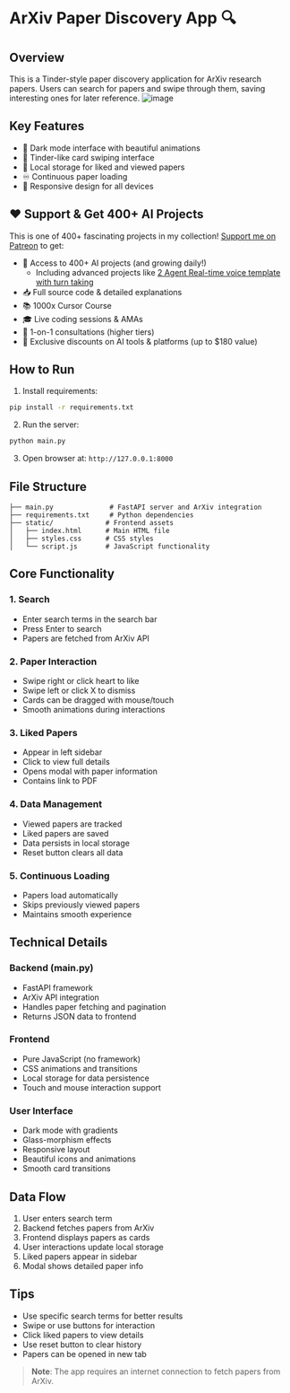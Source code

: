 # ArXiv Paper Discovery App 🔍

## Overview

This is a Tinder-style paper discovery application for ArXiv research papers. Users can search for papers and swipe through them, saving interesting ones for later reference.
![image](https://github.com/user-attachments/assets/d7d294d5-4052-46cf-9a80-edfc423c911e)


## Key Features

- 🌙 Dark mode interface with beautiful animations
- 🔄 Tinder-like card swiping interface
- 💾 Local storage for liked and viewed papers
- ♾️ Continuous paper loading
- 📱 Responsive design for all devices

## ❤️ Support & Get 400+ AI Projects

This is one of 400+ fascinating projects in my collection! [Support me on Patreon](https://www.patreon.com/c/echohive42/membership) to get:

- 🎯 Access to 400+ AI projects (and growing daily!)
  - Including advanced projects like [2 Agent Real-time voice template with turn taking](https://www.patreon.com/posts/2-agent-real-you-118330397)
- 📥 Full source code & detailed explanations
- 📚 1000x Cursor Course
- 🎓 Live coding sessions & AMAs
- 💬 1-on-1 consultations (higher tiers)
- 🎁 Exclusive discounts on AI tools & platforms (up to $180 value)

## How to Run

1. Install requirements:

```bash
pip install -r requirements.txt
```

2. Run the server:

```bash
python main.py
```

3. Open browser at: `http://127.0.0.1:8000`

## File Structure

```
├── main.py              # FastAPI server and ArXiv integration
├── requirements.txt     # Python dependencies
├── static/             # Frontend assets
│   ├── index.html      # Main HTML file
│   ├── styles.css      # CSS styles
│   └── script.js       # JavaScript functionality
```

## Core Functionality

### 1. Search

- Enter search terms in the search bar
- Press Enter to search
- Papers are fetched from ArXiv API

### 2. Paper Interaction

- Swipe right or click heart to like
- Swipe left or click X to dismiss
- Cards can be dragged with mouse/touch
- Smooth animations during interactions

### 3. Liked Papers

- Appear in left sidebar
- Click to view full details
- Opens modal with paper information
- Contains link to PDF

### 4. Data Management

- Viewed papers are tracked
- Liked papers are saved
- Data persists in local storage
- Reset button clears all data

### 5. Continuous Loading

- Papers load automatically
- Skips previously viewed papers
- Maintains smooth experience

## Technical Details

### Backend (main.py)

- FastAPI framework
- ArXiv API integration
- Handles paper fetching and pagination
- Returns JSON data to frontend

### Frontend

- Pure JavaScript (no framework)
- CSS animations and transitions
- Local storage for data persistence
- Touch and mouse interaction support

### User Interface

- Dark mode with gradients
- Glass-morphism effects
- Responsive layout
- Beautiful icons and animations
- Smooth card transitions

## Data Flow

1. User enters search term
2. Backend fetches papers from ArXiv
3. Frontend displays papers as cards
4. User interactions update local storage
5. Liked papers appear in sidebar
6. Modal shows detailed paper info

## Tips

- Use specific search terms for better results
- Swipe or use buttons for interaction
- Click liked papers to view details
- Use reset button to clear history
- Papers can be opened in new tab

> **Note**: The app requires an internet connection to fetch papers from ArXiv.
